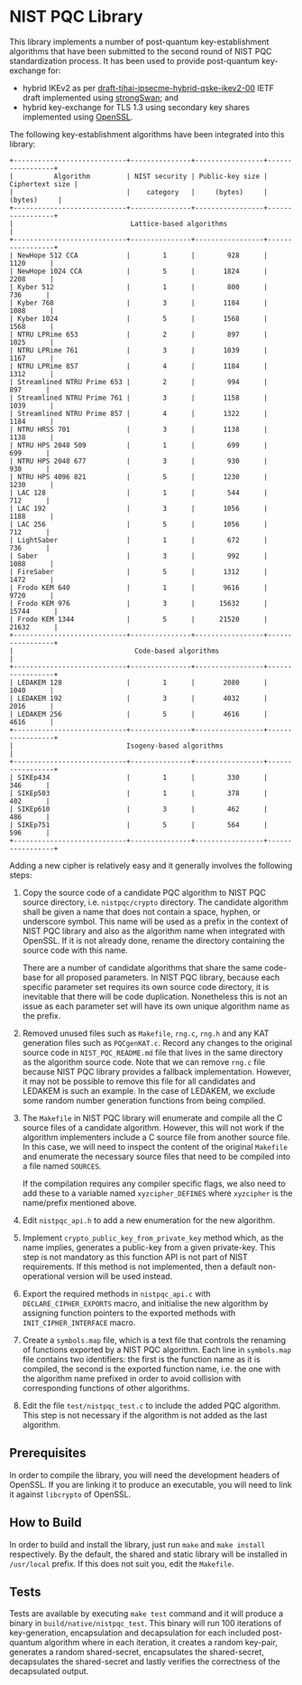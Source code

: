 # **NIST PQC Library**

This library implements a number of post-quantum key-establishment algorithms that have been submitted to the second round of NIST PQC standardization process. It has been used to provide post-quantum key-exchange for:
* hybrid IKEv2 as per [draft-tjhai-ipsecme-hybrid-qske-ikev2-00](https://tools.ietf.org/html/draft-tjhai-ipsecme-hybrid-qske-ikev2-00) IETF draft implemented using [strongSwan](https://github.com/post-quantum/strongswan/tree/qske); and 
* hybrid key-exchange for TLS 1.3 using secondary key shares implemented using [OpenSSL](https://github.com/post-quantum/openssl/tree/nistpqc).

The following key-establishment algorithms have been integrated into this library:
```
+----------------------------+---------------+-----------------+-----------------+
|          Algorithm         | NIST security | Public-key size | Ciphertext size |
|                            |    category   |     (bytes)     |     (bytes)     |
+----------------------------+---------------+-----------------+-----------------+
|                             Lattice-based algorithms                           |
+----------------------------+---------------+-----------------+-----------------+
| NewHope 512 CCA            |        1      |        928      |       1120      |
| NewHope 1024 CCA           |        5      |       1824      |       2208      |
| Kyber 512                  |        1      |        800      |        736      |
| Kyber 768                  |        3      |       1184      |       1088      |
| Kyber 1024                 |        5      |       1568      |       1568      |
| NTRU LPRime 653            |        2      |        897      |       1025      |
| NTRU LPRime 761            |        3      |       1039      |       1167      |
| NTRU LPRime 857            |        4      |       1184      |       1312      |
| Streamlined NTRU Prime 653 |        2      |        994      |        897      |
| Streamlined NTRU Prime 761 |        3      |       1158      |       1039      |
| Streamlined NTRU Prime 857 |        4      |       1322      |       1184      |
| NTRU HRSS 701              |        3      |       1138      |       1138      |
| NTRU HPS 2048 509          |        1      |        699      |        699      |
| NTRU HPS 2048 677          |        3      |        930      |        930      |
| NTRU HPS 4096 821          |        5      |       1230      |       1230      |
| LAC 128                    |        1      |        544      |        712      |
| LAC 192                    |        3      |       1056      |       1188      |
| LAC 256                    |        5      |       1056      |        712      |
| LightSaber                 |        1      |        672      |        736      |
| Saber                      |        3      |        992      |       1088      |
| FireSaber                  |        5      |       1312      |       1472      |
| Frodo KEM 640              |        1      |       9616      |       9720      |
| Frodo KEM 976              |        3      |      15632      |      15744      |
| Frodo KEM 1344             |        5      |      21520      |      21632      |
+----------------------------+---------------+-----------------+-----------------+
|                              Code-based algorithms                             |
+----------------------------+---------------+-----------------+-----------------+
| LEDAKEM 128                |        1      |       2080      |       1040      |
| LEDAKEM 192                |        3      |       4032      |       2016      |
| LEDAKEM 256                |        5      |       4616      |       4616      |
+----------------------------+---------------+-----------------+-----------------+
|                            Isogeny-based algorithms                            |
+----------------------------+---------------+-----------------+-----------------+
| SIKEp434                   |        1      |        330      |        346      |
| SIKEp503                   |        1      |        378      |        402      |
| SIKEp610                   |        3      |        462      |        486      |
| SIKEp751                   |        5      |        564      |        596      |
+----------------------------+---------------+-----------------+-----------------+
```

Adding a new cipher is relatively easy and it generally involves the following steps:

1. Copy the source code of a candidate PQC algorithm to NIST PQC source directory, i.e. `nistpqc/crypto` directory. The candidate algorithm shall be given a name that does not contain a space, hyphen, or underscore symbol. This name will be used as a prefix in the context of NIST PQC library and also as the algorithm name when integrated with OpenSSL. If it is not already done, rename the directory containing the source code with this name.

    There are a number of candidate algorithms that share the same code-base for all proposed parameters. In NIST PQC library, because each specific parameter set requires its own source code directory, it is inevitable that there will be code duplication. Nonetheless this is not an issue as each parameter set will have its own unique algorithm name as the prefix.

2. Removed unused files such as `Makefile`, `rng.c`, `rng.h` and any KAT generation files such as `PQCgenKAT.c`. Record any changes to the original source code in `NIST_PQC_README.md` file that lives in the same directory as the algorithm source code. Note that we can remove `rng.c` file because NIST PQC library provides a fallback implementation. However, it may not be possible to remove this file for all candidates and LEDAKEM is such an example. In the case of LEDAKEM, we exclude some random number generation functions from being compiled.

3. The `Makefile` in NIST PQC library will enumerate and compile all the C source files of a candidate algorithm. However, this will not work if the algorithm implementers include a C source file from another source file. In this case, we will need to inspect the content of the original `Makefile` and enumerate the necessary source files that need to be compiled into a file named `SOURCES`.

    If the compilation requires any compiler specific flags, we also need to add these to a variable named `xyzcipher_DEFINES` where `xyzcipher` is the name/prefix mentioned above.

4. Edit `nistpqc_api.h` to add a new enumeration for the new algorithm.

5. Implement `crypto_public_key_from_private_key` method which, as the name implies, generates a public-key from a given private-key. This step is not mandatory as this function API is not part of NIST requirements. If this method is not implemented, then a default non-operational version will be used instead.

6. Export the required methods in `nistpqc_api.c` with `DECLARE_CIPHER_EXPORTS` macro, and initialise the new algorithm by assigning function pointers to the exported methods with `INIT_CIPHER_INTERFACE` macro.

7. Create a `symbols.map` file, which is a text file that controls the renaming of functions exported by a NIST PQC algorithm. Each line in `symbols.map` file contains two identifiers: the first is the function name as it is compiled, the second is the exported function name, i.e. the one with the algorithm name prefixed in order to avoid collision with corresponding functions of other algorithms.

8. Edit the file `test/nistpqc_test.c` to include the added PQC algorithm. This step is not necessary if the algorithm is not added as the last algorithm.

## **Prerequisites**

In order to compile the library, you will need the development headers of OpenSSL. If you are linking it to produce an executable, you will need to link it against `libcrypto` of OpenSSL.

## **How to Build**

In order to build and install the library, just run `make` and `make install` respectively. By the default, the shared and static library will be installed in `/usr/local` prefix. If this does not suit you, edit the `Makefile`.

## **Tests**

Tests are available by executing `make test` command and it will produce a binary in `build/native/nistpqc_test`. This binary will run 100 iterations of key-generation, encapsulation and decapsulation for each included post-quantum algorithm where in each iteration, it creates a random key-pair, generates a random shared-secret, encapsulates the shared-secret, decapsulates the shared-secret and lastly verifies the correctness of the decapsulated output.